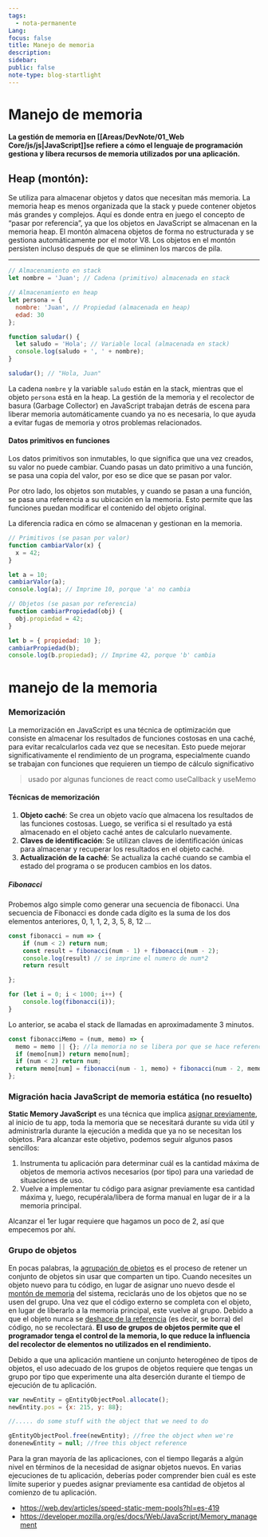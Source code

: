 ```yaml
---
tags:
  - nota-permanente
Lang: 
focus: false
title: Manejo de memoria
description: 
sidebar: 
public: false
note-type: blog-startlight
---
```

# Manejo de memoria

**La gestión de memoria en [[Areas/DevNote/01_Web Core/js/js|JavaScript]]se refiere a cómo el lenguaje de programación gestiona y libera recursos de memoria utilizados por una aplicación.**


## Heap (montón):
Se utiliza para almacenar objetos y datos que necesitan más memoria. La memoria heap es menos organizada que la stack y puede contener objetos más grandes y complejos. Aquí es donde entra en juego el concepto de “pasar por referencia”, ya que los objetos en JavaScript se almacenan en la memoria heap.
El montón almacena objetos de forma no estructurada y se gestiona automáticamente por el motor V8.
Los objetos en el montón persisten incluso después de que se eliminen los marcos de pila.



---
```js
// Almacenamiento en stack
let nombre = 'Juan'; // Cadena (primitivo) almacenada en stack

// Almacenamiento en heap
let persona = {
  nombre: 'Juan', // Propiedad (almacenada en heap)
  edad: 30
};

function saludar() {
  let saludo = 'Hola'; // Variable local (almacenada en stack)
  console.log(saludo + ', ' + nombre);
}

saludar(); // "Hola, Juan"
```


La cadena `nombre` y la variable `saludo` están en la stack, mientras que el objeto `persona` está en la heap. La gestión de la memoria y el recolector de basura (Garbage Collector) en JavaScript trabajan detrás de escena para liberar memoria automáticamente cuando ya no es necesaria, lo que ayuda a evitar fugas de memoria y otros problemas relacionados.


#### Datos primitivos en funciones

 Los datos primitivos son inmutables, lo que significa que una vez creados, su valor no puede cambiar. Cuando pasas un dato primitivo a una función, se pasa una copia del valor, por eso se dice que se pasan por valor.

Por otro lado, los objetos son mutables, y cuando se pasan a una función, se pasa una referencia a su ubicación en la memoria. Esto permite que las funciones puedan modificar el contenido del objeto original.

La diferencia radica en cómo se almacenan y gestionan en la memoria.

```js
// Primitivos (se pasan por valor)
function cambiarValor(x) {
  x = 42;
}

let a = 10;
cambiarValor(a);
console.log(a); // Imprime 10, porque 'a' no cambia

// Objetos (se pasan por referencia)
function cambiarPropiedad(obj) {
  obj.propiedad = 42;
}

let b = { propiedad: 10 };
cambiarPropiedad(b);
console.log(b.propiedad); // Imprime 42, porque 'b' cambia
```


# manejo de la memoria


### Memorización
La memorización en JavaScript es una técnica de optimización que consiste en almacenar los resultados de funciones costosas en una caché, para evitar recalcularlos cada vez que se necesitan. Esto puede mejorar significativamente el rendimiento de un programa, especialmente cuando se trabajan con funciones que requieren un tiempo de cálculo significativo

> usado por algunas funciones de react como useCallback y useMemo

#### Técnicas de memorización
1. **Objeto caché**: Se crea un objeto vacío que almacena los resultados de las funciones costosas. Luego, se verifica si el resultado ya está almacenado en el objeto caché antes de calcularlo nuevamente.
2. **Claves de identificación**: Se utilizan claves de identificación únicas para almacenar y recuperar los resultados en el objeto caché.
3. **Actualización de la caché**: Se actualiza la caché cuando se cambia el estado del programa o se producen cambios en los datos.

##### Fibonacci
Probemos algo simple como generar una secuencia de fibonacci. Una secuencia de Fibonacci es donde cada dígito es la suma de los dos elementos anteriores, 
0, 1, 1, 2, 3, 5, 8, 12 …

```js
const fibonacci = num => {
	if (num < 2) return num;
	const result = fibonacci(num - 1) + fibonacci(num - 2);
	console.log(result) // se imprime el numero de num*2
	return result

};

for (let i = 0; i < 1000; i++) {
	console.log(fibonacci(i));
}
```

Lo anterior, se acaba el stack de llamadas en aproximadamente 3 minutos.


```js
const fibonacciMemo = (num, memo) => {
  memo = memo || {}; //la memoria no se libera por que se hace referencia en el algoritmo
  if (memo[num]) return memo[num];
  if (num < 2) return num;
  return memo[num] = fibonacci(num - 1, memo) + fibonacci(num - 2, memo);
};
```



### Migración hacia JavaScript de memoria estática  (no resuelto)

**Static Memory JavaScript** es una técnica que implica [asignar previamente](http://en.wikipedia.org/wiki/Sawtooth_wave), al inicio de tu app, toda la memoria que se necesitará durante su vida útil y administrarla durante la ejecución a medida que ya no se necesitan los objetos. Para alcanzar este objetivo, podemos seguir algunos pasos sencillos:

1. Instrumenta tu aplicación para determinar cuál es la cantidad máxima de objetos de memoria activos necesarios (por tipo) para una variedad de situaciones de uso.
2. Vuelve a implementar tu código para asignar previamente esa cantidad máxima y, luego, recupérala/libera de forma manual en lugar de ir a la memoria principal.

Alcanzar el 1er lugar requiere que hagamos un poco de 2, así que empecemos por ahí.


### Grupo de objetos
 
En pocas palabras, la [agrupación de objetos](http://en.wikipedia.org/wiki/Object_pool_pattern) es el proceso de retener un conjunto de objetos sin usar que comparten un tipo. Cuando necesites un objeto nuevo para tu código, en lugar de asignar uno nuevo desde el [montón de memoria](https://en.wikipedia.org/wiki/Memory_management) del sistema, reciclarás uno de los objetos que no se usen del grupo. Una vez que el código externo se completa con el objeto, en lugar de liberarlo a la memoria principal, este vuelve al grupo. Debido a que el objeto nunca se [deshace de la referencia](http://en.wikipedia.org/wiki/Reference_(computer_science)) (es decir, se borra) del código, no se recolectará. **El uso de grupos de objetos permite que el programador tenga el control de la memoria, lo que reduce la influencia del recolector de elementos no utilizados en el rendimiento.**

Debido a que una aplicación mantiene un conjunto heterogéneo de tipos de objetos, el uso adecuado de los grupos de objetos requiere que tengas un grupo por tipo que experimente una alta deserción durante el tiempo de ejecución de tu aplicación.

```js
var newEntity = gEntityObjectPool.allocate();
newEntity.pos = {x: 215, y: 88}; 

//..... do some stuff with the object that we need to do

gEntityObjectPool.free(newEntity); //free the object when we're 
donenewEntity = null; //free this object reference
```

Para la gran mayoría de las aplicaciones, con el tiempo llegarás a algún nivel en términos de la necesidad de asignar objetos nuevos. En varias ejecuciones de tu aplicación, deberías poder comprender bien cuál es este límite superior y puedes asignar previamente esa cantidad de objetos al comienzo de tu aplicación.




- https://web.dev/articles/speed-static-mem-pools?hl=es-419
- https://developer.mozilla.org/es/docs/Web/JavaScript/Memory_management